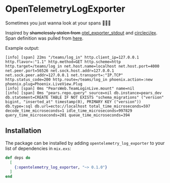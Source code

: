 # OpenTelemetryLogExporter

Sometimes you just wanna look at your spans 🤷🏻‍♂️

Inspired by ~~shamelessly stolen from~~ [otel_exporter_stdout](https://github.com/open-telemetry/opentelemetry-erlang/blob/main/apps/opentelemetry/src/otel_exporter_stdout.erl) and [circleci/ex](https://github.com/circleci/ex/blob/main/o11y/honeycomb/formatter.go). Span definition was pulled from [here](https://github.com/open-telemetry/opentelemetry-erlang/blob/main/apps/opentelemetry/include/otel_span.hrl#L19).

Example output:
```shell
[info] [span] 22ms "/teams/log_in" http.client_ip=127.0.0.1 http.flavor=:"1.1" http.method=GET http.scheme=http http.target=/teams/log_in net.host.name=localhost net.host.port=4000 net.peer.port=56526 net.sock.host.addr=127.0.0.1 net.sock.peer.addr=127.0.0.1 net.transport=:"IP.TCP" http.status_code=200 http.route=/teams/log_in phoenix.action=:new phoenix.plug=Phoenix.LiveView.Plug
[info] [span] 0ms "PearsWeb.TeamLoginLive.mount" name=nil
[info] [span] 0ms "pears.repo.query" source=nil db.instance=pears_dev db.statement=CREATE TABLE IF NOT EXISTS "schema_migrations" ("version" bigint, "inserted_at" timestamp(0), PRIMARY KEY ("version")) db.type=:sql db.url=ecto://localhost total_time_microseconds=597 decode_time_microseconds=1 idle_time_microseconds=997829 query_time_microseconds=201 queue_time_microseconds=394
```

## Installation

The package can be installed by adding `opentelemetry_log_exporter` to your list of dependencies in `mix.exs`:

```elixir
def deps do
  [
    {:opentelemetry_log_exporter, "~> 0.1.0"}
  ]
end
```

